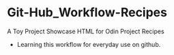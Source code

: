 # Git-Hub_Workflow-Recipes
A Toy Project Showcase HTML for Odin Project Recipes
- Learning this workflow for everyday use on github.
